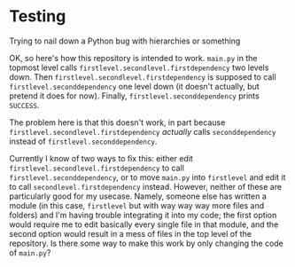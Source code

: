 # Testing
Trying to nail down a Python bug with hierarchies or something


OK, so here's how this repository is intended to work. `main.py` in the topmost level calls `firstlevel.secondlevel.firstdependency` two levels down. Then `firstlevel.secondlevel.firstdependency` is supposed to call `firstlevel.seconddependency` one level down (it doesn't actually, but pretend it does for now). Finally, `firstlevel.seconddependency` prints `SUCCESS`.

The problem here is that this doesn't work, in part because `firstlevel.secondlevel.firstdependency` *actually* calls `seconddependency` instead of `firstlevel.seconddependency`.

Currently I know of two ways to fix this: either edit `firstlevel.secondlevel.firstdependency` to call `firstlevel.seconddependency`, or to move `main.py` into `firstlevel` and edit it to call `secondlevel.firstdependency` instead. However, neither of these are particularly good for my usecase. Namely, someone else has written a module (in this case, `firstlevel` but with way way way more files and folders) and I'm having trouble integrating it into my code; the first option would require me to edit basically every single file in that module, and the second option would result in a mess of files in the top level of the repository. Is there some way to make this work by only changing the code of `main.py`?
